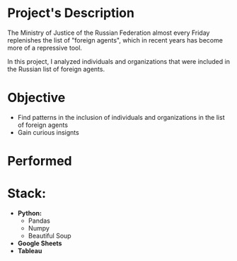 # Project's Description
The Ministry of Justice of the Russian Federation almost every Friday replenishes the list of "foreign agents", which in recent years has become more of a repressive tool. 

In this project, I analyzed individuals and organizations that were included in the Russian list of foreign agents.

# Objective
* Find patterns in the inclusion of individuals and organizations in the list of foreign agents
* Gain curious insignts

# Performed

# Stack:

* **Python:**
  * Pandas
  * Numpy
  * Beautiful Soup
* **Google Sheets**
* **Tableau**
